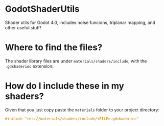 # GodotShaderUtils
Shader utils for Godot 4.0, includes noise funcions, triplanar mapping, and other useful stuff!

# Where to find the files?
The shader library files are under `materials/shaders/include`, with the `.gdshaderinc` extension.

# How do I include these in my shaders?
Given that you just copy paste the `materials` folder to your project directory:
```GLSL
#include "res://materials/shaders/include/<FILE>.gdshaderinc"
```
